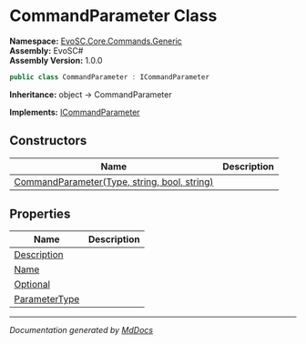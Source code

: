 ﻿<!--  
  <auto-generated>   
    The contents of this file were generated by a tool.  
    Changes to this file may be list if the file is regenerated  
  </auto-generated>   
-->

# CommandParameter Class

**Namespace:** [EvoSC.Core.Commands.Generic](../index.md)  
**Assembly:** EvoSC\#  
**Assembly Version:** 1.0.0

```csharp
public class CommandParameter : ICommandParameter
```

**Inheritance:** object → CommandParameter

**Implements:** [ICommandParameter](../Interfaces/ICommandParameter/index.md)

## Constructors

| Name                                                                  | Description |
| --------------------------------------------------------------------- | ----------- |
| [CommandParameter(Type, string, bool, string)](constructors/index.md) |             |

## Properties

| Name                                         | Description |
| -------------------------------------------- | ----------- |
| [Description](properties/Description.md)     |             |
| [Name](properties/Name.md)                   |             |
| [Optional](properties/Optional.md)           |             |
| [ParameterType](properties/ParameterType.md) |             |

___

*Documentation generated by [MdDocs](https://github.com/ap0llo/mddocs)*
